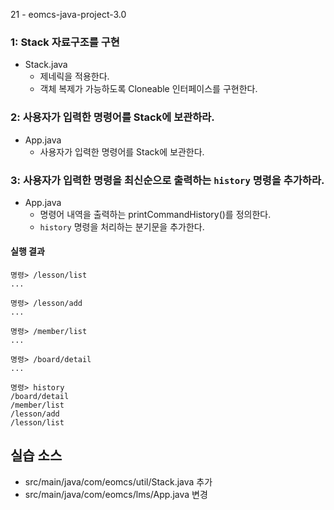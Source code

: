 21 - eomcs-java-project-3.0


### 1: Stack 자료구조를 구현

- Stack.java 
    - 제네릭을 적용한다.
    - 객체 복제가 가능하도록 Cloneable 인터페이스를 구현한다.

### 2: 사용자가 입력한 명령어를 Stack에 보관하라.

- App.java
    - 사용자가 입력한 명령어를 Stack에 보관한다.

### 3: 사용자가 입력한 명령을 최신순으로 출력하는 `history` 명령을 추가하라.

- App.java
    - 명령어 내역을 출력하는 printCommandHistory()를 정의한다.
    - `history` 명령을 처리하는 분기문을 추가한다.

#### 실행 결과

```
명령> /lesson/list
...

명령> /lesson/add
...

명령> /member/list
...

명령> /board/detail
...

명령> history
/board/detail
/member/list
/lesson/add
/lesson/list

```


## 실습 소스

- src/main/java/com/eomcs/util/Stack.java 추가
- src/main/java/com/eomcs/lms/App.java 변경